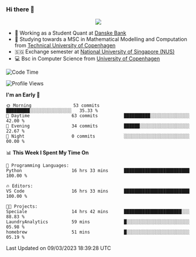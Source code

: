 ### Hi there 👋

<p align="center">
  <img src="https://media4.giphy.com/media/3ohzdKy5Z8TChSDuiA/giphy.gif?cid=ecf05e47r69cojk56gup9q8mep9liy48s94dn2uxsfh6fv39&rid=giphy.gif&ct=g" />
</p>

* 🏦 Working as a Student Quant at [Danske Bank](https://danskebank.dk)
* 🧮 Studying towards a MSC in Mathematical Modelling and Computation from [Technical University of Copenhagen](https://www.dtu.dk)
* 🇸🇬 Exchange semester at [National University of Singapore (NUS)](https://www.nus.edu.sg)
* 💻 Bsc in Computer Science from [University of Copenhagen](https://www.ku.dk/english/)


<!--START_SECTION:waka-->
![Code Time](http://img.shields.io/badge/Code%20Time-164%20hrs%2037%20mins-blue)

![Profile Views](http://img.shields.io/badge/Profile%20Views-1-blue)

**I'm an Early 🐤** 

```text
🌞 Morning                53 commits          █████████░░░░░░░░░░░░░░░░   35.33 % 
🌆 Daytime                63 commits          ██████████░░░░░░░░░░░░░░░   42.00 % 
🌃 Evening                34 commits          ██████░░░░░░░░░░░░░░░░░░░   22.67 % 
🌙 Night                  0 commits           ░░░░░░░░░░░░░░░░░░░░░░░░░   00.00 % 
```


📊 **This Week I Spent My Time On** 

```text
💬 Programming Languages: 
Python                   16 hrs 33 mins      █████████████████████████   100.00 % 

🔥 Editors: 
VS Code                  16 hrs 33 mins      █████████████████████████   100.00 % 

🐱‍💻 Projects: 
Speciale                 14 hrs 42 mins      ██████████████████████░░░   88.83 % 
LaundryAnalytics         59 mins             █░░░░░░░░░░░░░░░░░░░░░░░░   05.98 % 
homebrew                 51 mins             █░░░░░░░░░░░░░░░░░░░░░░░░   05.19 % 
```


 Last Updated on 09/03/2023 18:39:28 UTC
<!--END_SECTION:waka-->
